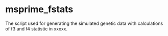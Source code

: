 # msprime_fstats

The script used for generating the simulated genetic data with calculations of f3 and f4 statistic in xxxxx.  
